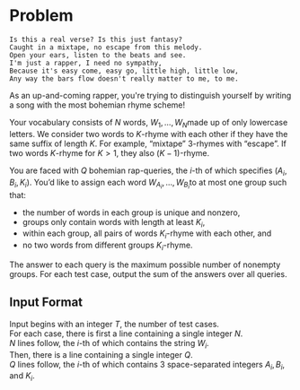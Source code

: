 # Problem

```text
Is this a real verse? Is this just fantasy?
Caught in a mixtape, no escape from this melody.
Open your ears, listen to the beats and see.
I'm just a rapper, I need no sympathy,
Because it's easy come, easy go, little high, little low,
Any way the bars flow doesn't really matter to me, to me.
```

As an up-and-coming rapper, you're trying to distinguish yourself by writing a song with the most bohemian rhyme scheme!

Your vocabulary consists of $N$ words, $W_1​, …, W_N$​ made up of only lowercase letters. We consider two words to $K$-rhyme with each other if they have the same suffix of length $K$. For example, “mixtape” 3-rhymes with “escape”. If two words $K$-rhyme for $K>1$, they also $(K−1)$-rhyme.

You are faced with $Q$ bohemian rap-queries, the $i$-th of which specifies $(A_i,B_i,K_i)$. You’d like to assign each word $W_{A_i}​​, …, W_{B_i}$​​ to at most one group such that:

- the number of words in each group is unique and nonzero,
- groups only contain words with length at least $K_i$​,
- within each group, all pairs of words $K_i$​-rhyme with each other, and
- no two words from different groups $K_i$​-rhyme.

The answer to each query is the maximum possible number of nonempty groups. For each test case, output the sum of the answers over all queries.

## Input Format

Input begins with an integer $T$, the number of test cases.  
For each case, there is first a line containing a single integer $N$.  
$N$ lines follow, the $i$-th of which contains the string $W_i$​.  
Then, there is a line containing a single integer $Q$.  
$Q$ lines follow, the $i$-th of which contains $3$ space-separated integers $A_i​, B_i​,$ and $K_i$​.

